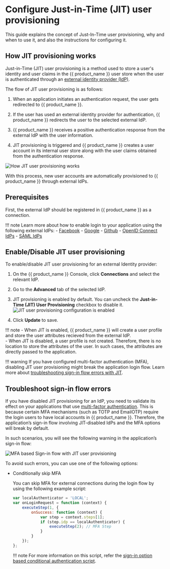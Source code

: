 # Configure Just-in-Time (JIT) user provisioning

This guide explains the concept of Just-In-Time user provisioning, why and when to use it, and also the instructions for configuring it.

## How JIT provisioning works

Just-in-Time (JIT) user provisioning is a method used to store a user's identity and user claims in the {{ product_name }} user store when the user is authenticated through an [external identity provider (IdP)](../../guides/authentication/#manage-connections).

The flow of JIT user provisioning is as follows:

1. When an application initiates an authentication request, the user gets redirected to {{ product_name }}.

2. If the user has used an external identity provider for authentication, {{ product_name }} redirects the user to the selected external IdP.

3. {{ product_name }} receives a positive authentication response from the external IdP with the user information.

4. JIT provisioning is triggered and {{ product_name }} creates a user account in its internal user store along with the user claims obtained from the authentication response.

![How JIT user provisioning works](../../assets/img/guides/jit-provisioning/how-jit-works.png)

With this process, new user accounts are automatically provisioned to {{ product_name }} through external IdPs.

## Prerequisites

First, the external IdP should be registered in {{ product_name }} as a connection.

!!! note
    Learn more about how to enable login to your application using the following external IdPs:
    - [Facebook](../../guides/authentication/social-login/add-facebook-login/)
    - [Google](../../guides/authentication/social-login/add-google-login/)
    - [Github](../../guides/authentication/social-login/add-github-login/)
    - [OpenID Connect IdPs](../../guides/authentication/enterprise-login/add-oidc-idp-login/)
    - [SAML IdPs](../../guides/authentication/enterprise-login/add-saml-idp-login/)

## Enable/Disable JIT user provisioning

To enable/disable JIT user provisioning for an external Identity provider:

1. On the {{ product_name }} Console, click **Connections** and select the relevant IdP.

2. Go to the **Advanced** tab of the selected IdP.

3. JIT provisioning is enabled by default. You can uncheck the **Just-in-Time (JIT) User Provisioning**
 checkbox to disable it.
    ![JIT user provisioning configuration is enabled](../../assets/img/guides/jit-provisioning/jit-enabled.png)

4. Click **Update** to save.

!!! note
    - When JIT is enabled, {{ product_name }} will create a user profile and store the user attributes recieved from the external IdP.
    <br />
    - When JIT is disabled, a user profile is not created. Therefore, there is no location to store the attributes of the user. In such cases, the attributes are directly passed to the application.

!!! warning
    If you have configured multi-factor authentication (MFA), disabling JIT user provisioning might break the application login flow. Learn more about [troubleshooting sign-in flow errors with JIT](#troubleshoot-sign-in-flow-errors).

## Troubleshoot sign-in flow errors

If you have disabled JIT provisioning for an IdP, you need to validate its effect on your applications that use [multi-factor authentication](../../guides/authentication/mfa/). This is because certain MFA mechanisms (such as TOTP and EmailOTP) require the login users to have local accounts in {{ product_name }}.
Therefore, the application’s sign-in flow involving JIT-disabled IdPs and the MFA options will break by default.

In such scenarios, you will see the following warning in the application’s sign-in flow:

![MFA based Sign-in flow with JIT user provisioning](../../assets/img/guides/jit-provisioning/jit-mfa-conflict.png)

To avoid such errors, you can use one of the following options:
- Conditionally skip MFA

    You can skip MFA for external connections during the login flow by using the
    following example script:

    ```js
    var localAuthenticator = 'LOCAL';
    var onLoginRequest = function (context) {
        executeStep(1, {
            onSuccess: function (context) {
                var step = context.steps[1];
                if (step.idp == localAuthenticator) {
                    executeStep(2); // MFA Step
                }
            }
        });
    };
    ```
    !!! note
        For more information on this script, refer the [sign-in option based conditional authentication script](../../guides/authentication/conditional-auth/sign-in-option-based-template/#how-it-works).


